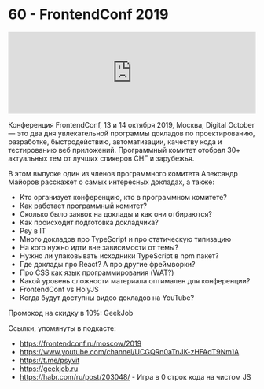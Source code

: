 # 60 - FrontendConf 2019


<iframe width="100%" height="166" scrolling="no" frameborder="no" allow="autoplay" src="https://w.soundcloud.com/player/?url=https%3A//api.soundcloud.com/tracks/688620556&color=%23ff5500&auto_play=false&hide_related=false&show_comments=true&show_user=true&show_reposts=false&show_teaser=true"></iframe>



Конференция FrontendConf, 13 и 14 октября 2019, Москва, Digital October — это два дня увлекательной программы докладов по проектированию, разработке, быстродействию, автоматизации, качеству кода и тестированию веб приложений. 
Программный комитет отобрал 30+ актуальных тем от лучших спикеров СНГ и зарубежья.

В этом выпуске один из членов программного комитета Александр Майоров расскажет о самых интересных докладах, а также:

- Кто организует конференцию, кто в программном комитете?
- Как работает программный комитет?
- Сколько было заявок на доклады и как они отбираются?
- Как происходит подготовка докладчика?
- Psy в IT
- Много докладов про TypeScript и про статическую типизацию
- На кого нужно идти вне зависимости от темы?
- Нужно ли упаковывать исходники TypeScript в npm пакет?
- Где доклады про React? А про другие фреймворки?
- Про CSS как язык программирования (WAT?)
- Какой уровень сложности материала оптимален для конференции?
- FrontendConf vs HolyJS
- Когда будут доступны видео докладов на YouTube?

Промокод на скидку в 10%: GeekJob

Ссылки, упомянуты в подкасте:

- https://frontendconf.ru/moscow/2019
- https://www.youtube.com/channel/UCGQRn0aTnJK-zHFAdT9Nm1A
- https://t.me/psyvit
- https://geekjob.ru
- https://habr.com/ru/post/203048/ - Игра в 0 строк кода на чистом JS
